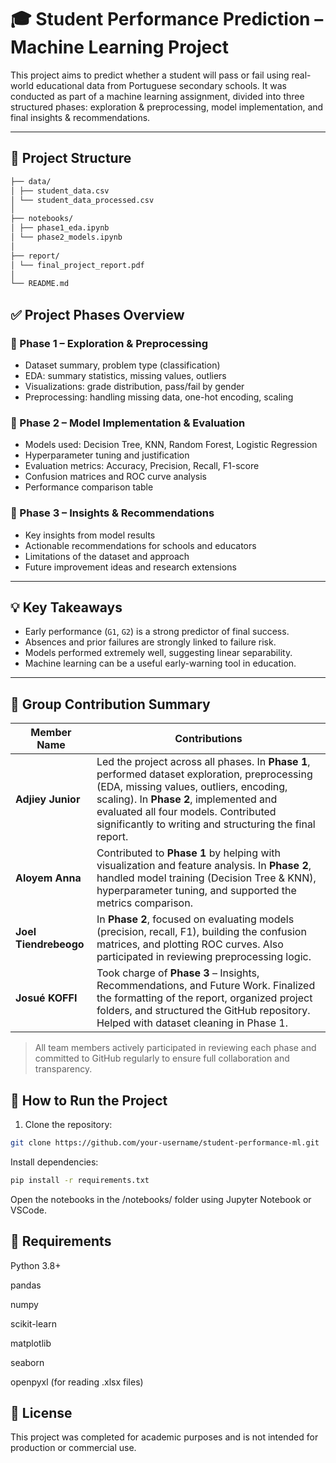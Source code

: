 # 🎓 Student Performance Prediction – Machine Learning Project
 
This project aims to predict whether a student will pass or fail using real-world educational data from Portuguese secondary schools. It was conducted as part of a machine learning assignment, divided into three structured phases: exploration & preprocessing, model implementation, and final insights & recommendations.

---
 
## 📁 Project Structure

```bash
├── data/
│ ├── student_data.csv
│ └── student_data_processed.csv
│
├── notebooks/
│ ├── phase1_eda.ipynb
│ └── phase2_models.ipynb
│
├── report/
│ └── final_project_report.pdf
│
└── README.md
```

## ✅ Project Phases Overview
 
### 🔹 Phase 1 – Exploration & Preprocessing
- Dataset summary, problem type (classification)
- EDA: summary statistics, missing values, outliers
- Visualizations: grade distribution, pass/fail by gender
- Preprocessing: handling missing data, one-hot encoding, scaling
 
### 🔹 Phase 2 – Model Implementation & Evaluation
- Models used: Decision Tree, KNN, Random Forest, Logistic Regression
- Hyperparameter tuning and justification
- Evaluation metrics: Accuracy, Precision, Recall, F1-score
- Confusion matrices and ROC curve analysis
- Performance comparison table
 
### 🔹 Phase 3 – Insights & Recommendations
- Key insights from model results
- Actionable recommendations for schools and educators
- Limitations of the dataset and approach
- Future improvement ideas and research extensions

- ---
 
## 💡 Key Takeaways
 
- Early performance (`G1`, `G2`) is a strong predictor of final success.
- Absences and prior failures are strongly linked to failure risk.
- Models performed extremely well, suggesting linear separability.
- Machine learning can be a useful early-warning tool in education.
 
---
 
## 👥 Group Contribution Summary
 
| Member Name        | Contributions                                                                                  |
|--------------------|-----------------------------------------------------------------------------------------------|
| **Adjiey Junior**   | Led the project across all phases. In **Phase 1**, performed dataset exploration, preprocessing (EDA, missing values, outliers, encoding, scaling). In **Phase 2**, implemented and evaluated all four models. Contributed significantly to writing and structuring the final report. |
| **Aloyem Anna**        | Contributed to **Phase 1** by helping with visualization and feature analysis. In **Phase 2**, handled model training (Decision Tree & KNN), hyperparameter tuning, and supported the metrics comparison. |
| **Joel Tiendrebeogo**  | In **Phase 2**, focused on evaluating models (precision, recall, F1), building the confusion matrices, and plotting ROC curves. Also participated in reviewing preprocessing logic. |
| **Josué KOFFI**        | Took charge of **Phase 3** – Insights, Recommendations, and Future Work. Finalized the formatting of the report, organized project folders, and structured the GitHub repository. Helped with dataset cleaning in Phase 1. |
 
> All team members actively participated in reviewing each phase and committed to GitHub regularly to ensure full collaboration and transparency.

## 🔗 How to Run the Project
 
1. Clone the repository:
```bash
git clone https://github.com/your-username/student-performance-ml.git
```
Install dependencies:
```bash
pip install -r requirements.txt
```
Open the notebooks in the /notebooks/ folder using Jupyter Notebook or VSCode.
 
## 🧩 Requirements
Python 3.8+
 
pandas
 
numpy
 
scikit-learn
 
matplotlib
 
seaborn
 
openpyxl (for reading .xlsx files)
 
## 📜 License
This project was completed for academic purposes and is not intended for production or commercial use.
